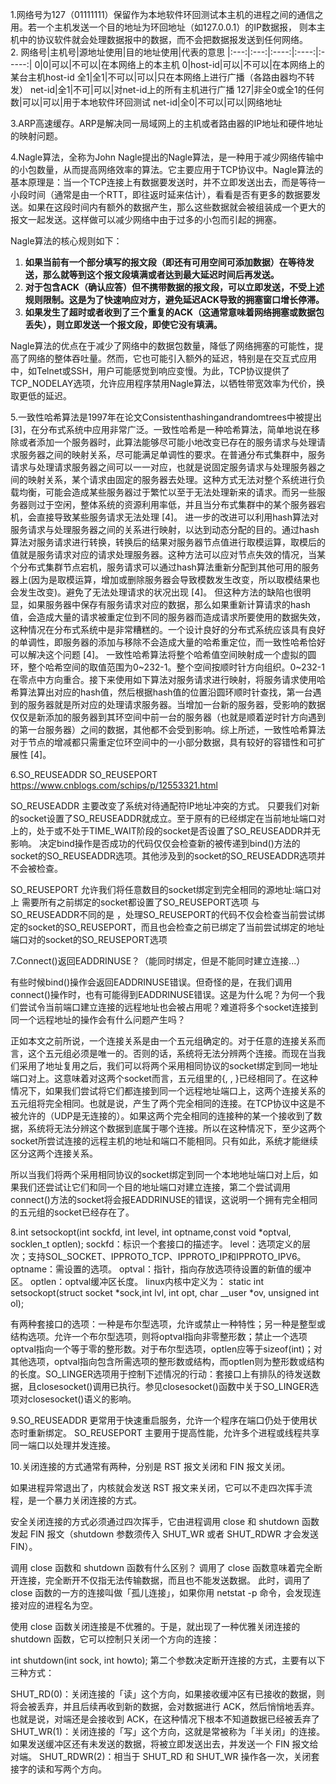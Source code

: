 1.网络号为127（01111111）保留作为本地软件环回测试本主机的进程之间的通信之用。若一个主机发送一个目的地址为环回地址（如127.0.0.1）的IP数据报，
则本主机中的协议软件就会处理数据报中的数据，而不会把数据报发送到任何网络。  
2.
网络号|主机号|源地址使用|目的地址使用|代表的意思
|:---:|:---:|:----:|:----:|:-----:|
0|0|可以|不可以|在本网络上的本主机
0|host-id|可以|不可以|在本网络上的某台主机host-id
全1|全1|不可以|可以|只在本网络上进行广播（各路由器均不转发）
net-id|全1|不可|可以|对net-id上的所有主机进行广播
127|非全0或全1的任何数|可以|可以|用于本地软件环回测试
net-id|全0|不可以|可以|网络地址

3.ARP高速缓存。ARP是解决同一局域网上的主机或者路由器的IP地址和硬件地址的映射问题。

4.Nagle算法，全称为John Nagle提出的Nagle算法，是一种用于减少网络传输中的小包数量，从而提高网络效率的算法。它主要应用于TCP协议中。Nagle算法的基本原理是：当一个TCP连接上有数据要发送时，并不立即发送出去，而是等待一小段时间（通常是由一个RTT，即往返时延来估计），看看是否有更多的数据要发送。如果在这段时间内有额外的数据产生，那么这些数据就会被组装成一个更大的报文一起发送。这样做可以减少网络中由于过多的小包而引起的拥塞。

Nagle算法的核心规则如下：
1. **如果当前有一个部分填写的报文段（即还有可用空间可添加数据）在等待发送，那么就等到这个报文段填满或者达到最大延迟时间后再发送。**
2. **对于包含ACK（确认应答）但不携带数据的报文段，可以立即发送，不受上述规则限制。这是为了快速响应对方，避免延迟ACK导致的拥塞窗口增长停滞。**
3. **如果发生了超时或者收到了三个重复的ACK（这通常意味着网络拥塞或数据包丢失），则立即发送一个报文段，即使它没有填满。**

Nagle算法的优点在于减少了网络中的数据包数量，降低了网络拥塞的可能性，提高了网络的整体吞吐量。然而，它也可能引入额外的延迟，特别是在交互式应用中，如Telnet或SSH，用户可能感觉到响应变慢。为此，TCP协议提供了TCP_NODELAY选项，允许应用程序禁用Nagle算法，以牺牲带宽效率为代价，换取更低的延迟。

5.一致性哈希算法是1997年在论文Consistenthashingandrandomtrees中被提出 [3]，在分布式系统中应用非常广泛。一致性哈希是一种哈希算法，简单地说在移除或者添加一个服务器时，此算法能够尽可能小地改变已存在的服务请求与处理请求服务器之间的映射关系，尽可能满足单调性的要求。在普通分布式集群中，服务请求与处理请求服务器之间可以一一对应，也就是说固定服务请求与处理服务器之间的映射关系，某个请求由固定的服务器去处理。这种方式无法对整个系统进行负载均衡，可能会造成某些服务器过于繁忙以至于无法处理新来的请求。而另一些服务器则过于空闲，整体系统的资源利用率低，并且当分布式集群中的某个服务器宕机，会直接导致某些服务请求无法处理 [4]。
进一步的改进可以利用hash算法对服务请求与处理服务器之间的关系进行映射，以达到动态分配的目的。通过hash算法对服务请求进行转换，转换后的结果对服务器节点值进行取模运算，取模后的值就是服务请求对应的请求处理服务器。这种方法可以应对节点失效的情况，当某个分布式集群节点宕机，服务请求可以通过hash算法重新分配到其他可用的服务器上(因为是取模运算，增加或删除服务器会导致模数发生改变，所以取模结果也会发生改变)。避免了无法处理请求的状况出现 [4]。
但这种方法的缺陷也很明显，如果服务器中保存有服务请求对应的数据，那么如果重新计算请求的hash值，会造成大量的请求被重定位到不同的服务器而造成请求所要使用的数据失效，这种情况在分布式系统中是非常糟糕的。一个设计良好的分布式系统应该具有良好的单调性，即服务器的添加与移除不会造成大量的哈希重定位，而一致性哈希恰好可以解决这个问题 [4]。
一致性哈希算法将整个哈希值空间映射成一个虚拟的圆环，整个哈希空间的取值范围为0~232-1。整个空间按顺时针方向组织。0~232-1在零点中方向重合。接下来使用如下算法对服务请求进行映射，将服务请求使用哈希算法算出对应的hash值，然后根据hash值的位置沿圆环顺时针查找，第一台遇到的服务器就是所对应的处理请求服务器。当增加一台新的服务器，受影响的数据仅仅是新添加的服务器到其环空间中前一台的服务器（也就是顺着逆时针方向遇到的第一台服务器）之间的数据，其他都不会受到影响。综上所述，一致性哈希算法对于节点的增减都只需重定位环空间中的一小部分数据，具有较好的容错性和可扩展性 [4]。

6.SO_REUSEADDR SO_REUSEPORT https://www.cnblogs.com/schips/p/12553321.html

SO_REUSEADDR 主要改变了系统对待通配符IP地址冲突的方式。
只要我们对新的socket设置了SO_REUSEADDR就成立。至于原有的已经绑定在当前地址端口对上的，处于或不处于TIME_WAIT阶段的socket是否设置了SO_REUSEADDR并无影响。
决定bind操作是否成功的代码仅仅会检查新的被传递到bind()方法的socket的SO_REUSEADDR选项。其他涉及到的socket的SO_REUSEADDR选项并不会被检查。

SO_REUSEPORT 允许我们将任意数目的socket绑定到完全相同的源地址:端口对上
需要所有之前绑定的socket都设置了SO_REUSEPORT选项
与SO_REUSEADDR不同的是 ，处理SO_REUSEPORT的代码不仅会检查当前尝试绑定的socket的SO_REUSEPORT，而且也会检查之前已绑定了当前尝试绑定的地址端口对的socket的SO_REUSEPORT选项

7.Connect()返回EADDRINUSE？（能同时绑定，但是不能同时建立连接...）

有些时候bind()操作会返回EADDRINUSE错误。但奇怪的是，在我们调用connect()操作时，也有可能得到EADDRINUSE错误。这是为什么呢？为何一个我们尝试令当前端口建立连接的远程地址也会被占用呢？难道将多个socket连接到同一个远程地址的操作会有什么问题产生吗？

正如本文之前所说，一个连接关系是由一个五元组确定的。对于任意的连接关系而言，这个五元组必须是唯一的。否则的话，系统将无法分辨两个连接。而现在当我们采用了地址复用之后，我们可以将两个采用相同协议的socket绑定到同一地址端口对上。这意味着对这两个socket而言，五元组里的{, , }已经相同了。在这种情况下，如果我们尝试将它们都连接到同一个远程地址端口上，这两个连接关系的五元组将完全相同。也就是说，产生了两个完全相同的连接。在TCP协议中这是不被允许的（UDP是无连接的）。如果这两个完全相同的连接种的某一个接收到了数据，系统将无法分辨这个数据到底属于哪个连接。所以在这种情况下，至少这两个socket所尝试连接的远程主机的地址和端口不能相同。只有如此，系统才能继续区分这两个连接关系。

所以当我们将两个采用相同协议的socket绑定到同一个本地地址端口对上后，如果我们还尝试让它们和同一个目的地址端口对建立连接，第二个尝试调用connect()方法的socket将会报EADDRINUSE的错误，这说明一个拥有完全相同的五元组的socket已经存在了。

8.int setsockopt(int sockfd, int level, int optname,const void *optval, socklen_t optlen);
sockfd：标识一个套接口的描述字。
level：选项定义的层次；支持SOL_SOCKET、IPPROTO_TCP、IPPROTO_IP和IPPROTO_IPV6。
optname：需设置的选项。
optval：指针，指向存放选项待设置的新值的缓冲区。
optlen：optval缓冲区长度。
linux内核中定义为：
static int setsockopt(struct socket *sock,int lvl, int opt, char __user *ov, unsigned int ol);

有两种套接口的选项：一种是布尔型选项，允许或禁止一种特性；另一种是整型或结构选项。允许一个布尔型选项，则将optval指向非零整形数；禁止一个选项optval指向一个等于零的整形数。对于布尔型选项，optlen应等于sizeof(int)；对其他选项，optval指向包含所需选项的整形数或结构，而optlen则为整形数或结构的长度。SO_LINGER选项用于控制下述情况的行动：套接口上有排队的待发送数据，且closesocket()调用已执行。参见closesocket()函数中关于SO_LINGER选项对closesocket()语义的影响。

9.SO_REUSEADDR 更常用于快速重启服务，允许一个程序在端口仍处于使用状态时重新绑定。
SO_REUSEPORT 主要用于提高性能，允许多个进程或线程共享同一端口以处理并发连接。

10.关闭连接的方式通常有两种，分别是 RST 报文关闭和 FIN 报文关闭。

如果进程异常退出了，内核就会发送 RST 报文来关闭，它可以不走四次挥手流程，是一个暴力关闭连接的方式。

安全关闭连接的方式必须通过四次挥手，它由进程调用 close 和 shutdown 函数发起 FIN 报文（shutdown 参数须传入 SHUT_WR 或者 SHUT_RDWR 才会发送 FIN）。

调用 close 函数和 shutdown 函数有什么区别？
调用了 close 函数意味着完全断开连接，完全断开不仅指无法传输数据，而且也不能发送数据。 此时，调用了 close 函数的一方的连接叫做「孤儿连接」，如果你用 netstat -p 命令，会发现连接对应的进程名为空。

使用 close 函数关闭连接是不优雅的。于是，就出现了一种优雅关闭连接的 shutdown 函数，它可以控制只关闭一个方向的连接：

int shutdown(int sock, int howto);
第二个参数决定断开连接的方式，主要有以下三种方式：

SHUT_RD(0)：关闭连接的「读」这个方向，如果接收缓冲区有已接收的数据，则将会被丢弃，并且后续再收到新的数据，会对数据进行 ACK，然后悄悄地丢弃。也就是说，对端还是会接收到 ACK，在这种情况下根本不知道数据已经被丢弃了
SHUT_WR(1)：关闭连接的「写」这个方向，这就是常被称为「半关闭」的连接。如果发送缓冲区还有未发送的数据，将被立即发送出去，并发送一个 FIN 报文给对端。
SHUT_RDWR(2)：相当于 SHUT_RD 和 SHUT_WR 操作各一次，关闭套接字的读和写两个方向。